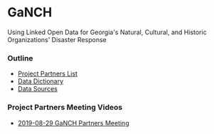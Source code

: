 # GaNCH

Using Linked Open Data for Georgia's Natural, Cultural, and Historic Organizations' Disaster Response

### Outline

* [Project Partners List](https://github.com/clifflandis/GaNCH/wiki/Project_Partners)
* [Data Dictionary](https://github.com/clifflandis/GaNCH/blob/master/data_dictionary.md)
* [Data Sources](https://github.com/clifflandis/GaNCH/wiki/Data_Sources)

### Project Partners Meeting Videos

* [2019-08-29 GaNCH Partners Meeting](https://archive.org/details/2019-08-29_ganch_partners_meeting)
